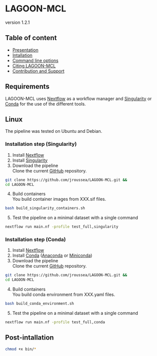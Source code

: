 # LAGOON-MCL

version 1.2.1

## Table of content

* [Presentation](index.md)
* [Intallation](installation.md)
* [Command line options](command.md)
* [Citing LAGOON-MCL](citation.md)
* [Contribution and Support](contact.md)


## Requirements

LAGOON-MCL uses [Nextflow](https://www.nextflow.io/) as a workflow manager and [Singularity](https://sylabs.io/singularity/) or [Conda](https://conda.io/projects/conda/en/latest/user-guide/install/index.html) for the use of the different tools.

## Linux

The pipeline was tested on Ubuntu and Debian.

### Installation step (Singularity)

1. Install [Nextflow](https://www.nextflow.io/docs/latest/getstarted.html#installation)
2. Install [Singularity](https://docs.sylabs.io/guides/4.1/user-guide/quick_start.html#quick-installation-steps)
3. Download the pipeline \
Clone the current [GitHub](https://github.com/jroussea/LAGOON-MCL) repository.

```bash
git clone https://github.com/jroussea/LAGOON-MCL.git &&
cd LAGOON-MCL
```

4. Build containers \
You build container images from XXX.sif files.

```bash
bash build_singularity_containers.sh
```

5. Test the pipeline on a minimal dataset with a single command 

```bash
nextflow run main.nf -profile test_full,singularity
```

### Installation step (Conda)

1. Install [Nextflow](https://www.nextflow.io/docs/latest/getstarted.html#installation)
2. Install [Conda](https://conda.io/projects/conda/en/latest/user-guide/install/index.html) ([Anaconda](https://www.anaconda.com/download) or [Miniconda](https://docs.anaconda.com/free/miniconda/))
3. Download the pipeline \
Clone the current [GitHub](https://github.com/jroussea/LAGOON-MCL) repository.

```bash
git clone https://github.com/jroussea/LAGOON-MCL.git &&
cd LAGOON-MCL
```

4. Build containers \
You build conda environment from XXX.yaml files.


```bash
bash build_conda_environment.sh
```

5. Test the pipeline on a minimal dataset with a single command


```bash
nextflow run main.nf -profile test_full,conda
```

## Post-intallation

```bash
chmod +x bin/* 
```